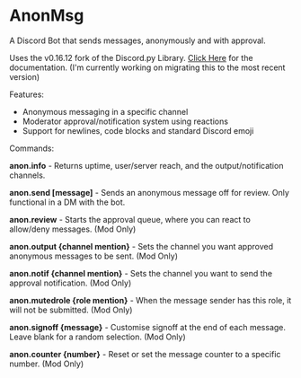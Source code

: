 # AnonMsg
A Discord Bot that sends messages, anonymously and with approval.

Uses the v0.16.12 fork of the Discord.py Library. [Click Here](https://discordpy.readthedocs.io/en/v0.16.12/index.html) for the documentation. (I'm currently working on migrating this to the most recent version)

Features:
- Anonymous messaging in a specific channel
- Moderator approval/notification system using reactions
- Support for newlines, code blocks and standard Discord emoji

Commands:

<b>anon.info</b> - Returns uptime, user/server reach, and the output/notification channels.

<b>anon.send [message]</b> - Sends an anonymous message off for review. Only functional in a DM with the bot.

<b>anon.review</b> - Starts the approval queue, where you can react to allow/deny messages. (Mod Only)

<b>anon.output {channel mention}</b> - Sets the channel you want approved anonymous messages to be sent. (Mod Only)

<b>anon.notif {channel mention}</b> - Sets the channel you want to send the approval notification. (Mod Only)

<b>anon.mutedrole {role mention}</b> - When the message sender has this role, it will not be submitted. (Mod Only)

<b>anon.signoff {message}</b> - Customise signoff at the end of each message. Leave blank for a random selection. (Mod Only)

<b>anon.counter {number}</b> - Reset or set the message counter to a specific number. (Mod Only)
